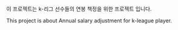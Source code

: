 ##
이 프로젝트는 k-리그 선수들의 연봉 책정을 위한 프로젝트 입니다. 


This project is about Annual salary adjustment for k-league player.

